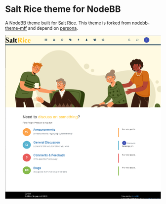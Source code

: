 Salt Rice theme for NodeBB
====================

A NodeBB theme built for [Salt Rice](c4sg.sg/salt_rice).
This theme is forked from [nodebb-theme-mff](https://github.com/MinecraftForgeFrance/nodebb-theme-mff) 
and depend on [persona](https://github.com/NodeBB/nodebb-theme-persona).

![](screenshot.png)